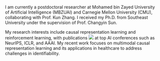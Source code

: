 I am currently a postdoctoral researcher at Mohamed bin Zayed University of Artificial Intelligence (MBZUAI) and Carnegie Mellon University (CMU), collaborating with Prof. Kun Zhang. I received my Ph.D. from Southeast University under the supervision of Prof. Changyin Sun.

My research interests include causal representation learning and reinforcement learning, with publications <a href='https://scholar.google.com/citations?hl=en&user=LboR1toAAAAJ'><img src="https://img.shields.io/endpoint?url=https%3A%2F%2Fraw.githubusercontent.com%2FYuewen-Sun%2FYuewen-Sun.github.io%2Fmain%2Fgoogle_scholar_crawler%2Fresults%2Fgs_data_shieldsio.json&labelColor=f6f6f6&color=9cf&style=flat&label=citations"></a> at top AI conferences such as NeurIPS, ICLR, and AAAI. My recent work focuses on multimodal causal representation learning and its applications in healthcare to address challenges in identifiability.
